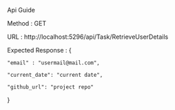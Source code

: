 Api Guide

Method : GET  

URL : http://localhost:5296/api/Task/RetrieveUserDetails  

Expected Response : {  

    "email" : "usermail@mail.com",  
    
    "current_date": "current date",  
    
    "github_url": "project repo"  

      
}
